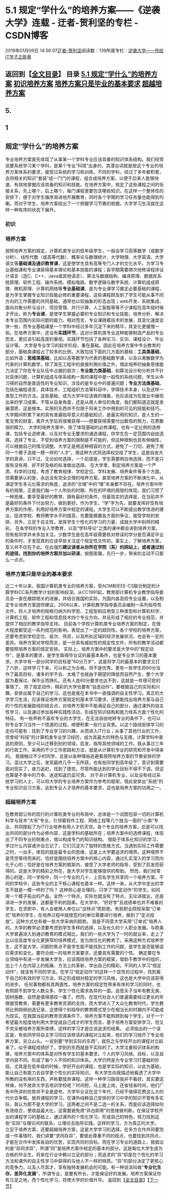
# 5.1 规定“学什么”的培养方案——《逆袭大学》连载 - 迂者-贺利坚的专栏 - CSDN博客

2019年01月09日 14:56:07[迂者-贺利坚](https://me.csdn.net/sxhelijian)阅读数：139所属专栏：[逆袭大学——传给IT学子正能量](https://blog.csdn.net/column/details/32349.html)



返回到【[全文目录](https://blog.csdn.net/sxhelijian/article/details/85908097)】
**目录**
[5.1 规定“学什么”的培养方案](#5.1%C2%A0%E8%A7%84%E5%AE%9A%E2%80%9C%E5%AD%A6%E4%BB%80%E4%B9%88%E2%80%9D%E7%9A%84%E5%9F%B9%E5%85%BB%E6%96%B9%E6%A1%88)
[初识培养方案](#%E5%88%9D%E8%AF%86%E5%9F%B9%E5%85%BB%E6%96%B9%E6%A1%88)
[培养方案只是毕业的基本要求](#%E5%9F%B9%E5%85%BB%E6%96%B9%E6%A1%88%E5%8F%AA%E6%98%AF%E6%AF%95%E4%B8%9A%E7%9A%84%E5%9F%BA%E6%9C%AC%E8%A6%81%E6%B1%82)
[超越培养方案](#%E8%B6%85%E8%B6%8A%E5%9F%B9%E5%85%BB%E6%96%B9%E6%A1%88)
---

## 5.
## 1
## 规定“学什么”的培养方案
专业培养方案首先体现了从事某一个学科专业应该具备的知识体系结构。我们经常说要系统学习某个学科，是某个专业“科班”出身的，其潜台词就是按这个专业的培养方案体系的要求，接受过系统的学习和训练。不同的学科，经过了多年都积累，会将相关的知识“套装”成一门门的课程，组合成培养方案，以便于后来人能够快速、有效地掌握应该具备的知识和技能。在培养方案中，规定了这些课程之间的衔接关系，先上哪个，后上哪个，每门课程里要包含哪些知识。在这样一个整体性的安排下，便于对学生循序渐进地开展教育，同时各个学期的学习任务量也能得到均衡。而对于学生，培养方案给出了一个把握学习节奏的依据，大学学习生活就在这样一种有序的状态下展开。
### 初识
### 培养方案
按照培养方案的规定，计算机类专业的低年级学生，一般会学习高等数学（或数学分析）、线性代数（或高等代数）、概率论与数理统计、大学物理、大学英语、大学语文等**基础课及通识教育课**，这是使学生具有高等专门人才的文化水平，为学习专业基础课和专业课获得基本理论和基本技能的课程；各学期需要顺次地修读程序设计语言（选C、C++、Java或其他语言）、算法与数据结构、编译原理、数据库系统原理、软件工程、操作系统、模拟电路、数字逻辑与数字系统、计算机组成原理、微机原理、计算机网络等**专业基础课**，是为专业课学习奠定必要基础的课程，是为学生掌握专业知识技能必修的重要课程，这些课程顾及到了学生可能从事不同方向的工作需要的共同基础，通常也以较抽象的形态出现；web开发、系统集成、面向对象分析与设计、项目管理、并行计算、人工智能等等不少课程在高年级时候才开出，称为**专业课**，是使学生掌握必要的专业知识和专业技能，培养分析、解决本专业范围内实际问题的能力。相对而言，专业课随着技术的发展，其变化速度会快一些，而专业基础课是一个学科中经过多年沉淀下来的精华，其变化更缓慢一些。在培养方案中，还设有**实践环节**，这对计算机类专业这种能够制造产品的专业而言，更应该引起高度的重视。实践环节包括了各种实习、实训、课程设计、毕业设计等。
大学是专业学习的起步阶段，重在基础，因此在培养方案中专业教育的部分，基础类课程占了较多的比例，大致包括下面的几方面的基础：**工具类基础**，比如外语；**思维类基础**，比如以高等数学为代表的基础数学课，以及以离散数学为代表的计算机数学，除了其在工程中的直接利用价值之外，借此培养的抽象思维能力决定了你在专业队伍中占据的层次；**专业能力类基础**，如算法设计和分析并不针对具体问题，计算机组成与体系结构一类的课程中是一般性的系统问题，学生从中习得的自然是普适性的专业知识，涉及的是专业中的普遍问题；**专业方法类基础**，包括在编程语言、具体技术、工程组织方法等科目中，学得技术本身，以及这样一类型工作的方法。这些基础，成为大学中应该做的储备，也应该成为在就业中展现出来的学习成果。不管从自身角度，还是从用人单位的角度，我们都知道这就是发展潜质，这是根本。实用的东西并不仅限于将来工作中用到的可见的技能和技巧。大学期间积累下来的具有普遍指导意义的基础知识，是最实用的知识，是人生的一笔宝贵的财富，离开大学后将很难获得——想要获得需要付出数倍的努力，花费数倍的精力。
大学的培养方案中，除了体现基础的必修课程，也有一定比例的选修课，包括专业选修课，以及对专业无要求的通选课程，供学生在一定范围内自由选择。选择了专业，不受到培养方案的限制是不可能的，但这种限制也具有伸缩性，可以根据自己的情况调整。大学正是用这种相容的方式，避免了一刀切，避免了用同一个模子造就一模一样的“人才”。用这种方式将选择权交给了学生，这是自由大学的真谛。只不过，无论如何选择，一个前提是，学生需要明白地选择，而不是只按有没有用、好不好及格的标准做出选择。
在大学里，制定培养方案是一个严肃、科学的过程，考虑了教育规律、学校定位、学科发展、培养条件等多个方面。但需要承认的是，永远没有完全合理的培养方案。甚至培养方案的不断演化中，从满足学生多元化需求的角度，追求的“合理”中的“理”本身都不存在。培养方案中所有的局限，正是我们每一个人所处的时期、所在的环境的局限的体现。我们习惯了一种思维，要享受最好的教育，拥有最好的条件，但最现实的选择是，在当前并不是最好的条件下付出努力，做到更好。作为学生，“学”字为先，就要发挥好现有培养方案的作用，利用好培养方案中规定的课程。大学生可以不断提出教学改进的建议，促进学校、教师教学水平的提高，也要能搁置各方面的争议，接受学校的安排，另外，立足于自主性，发挥学生个性化的学习的力量，成就大学中别样的精彩。
在各学校的专业入学教育，以及“学科导论”之类的课中都会讲到培养方案，但有些同学并未多加关注。少数学生是在高年级需要核对修读的学分是否满足毕业的条件时，才发现真的应该早些关注这个规定性文件的。事实上，了解培养方案，意义并不仅在于此。在此强烈**建议读者从你所在学院（系）的网站上，或者通过别的途径，找到你的培养方案并加以研读**，按图索骥，先行一步，带来的主动不只那么一点点。
### 培养方案只是毕业的基本要求
近二十年以来，我国计算机类专业的培养方案，受ACM和IEEE-CS联合制定的计算学科CC系列教学计划的影响较深。从CC1991起，教育部计算机专业教学指导委员会一直在跟踪相关的进展，并结合我国的实际，为国内各高校专业设置，以及制定专业培养方案提供建议。2006以来，计算机教学指导委员会编制一系列指导性文件，将人才培养的规格归纳为科学型、工程型和应用型三种类型和计算机科学、计算机工程、软件工程和信息技术四个专业方向，并且形成了相应的专业规范，并提供了相应的教学指导支持。
目前各个学校计算机类专业培养方案的制定，在很大程度都受这一系列规范的影响，表现出了一定的趋同性。各个学校的培养方案，还要考虑到学校定位、层次、师资，以及所处区域的经济发展状况，也会有一定的差异。培养方案对学校而言，是一份具有威权性的规定性文件，所有的教学活动都要按照培养方案的规定安排。
实际上，培养方案中的要求是大学中的“规定动作”，是基本的要求，是学生取得毕业证的最基本条件，也是专业学习的基本要求。大学中有一部分同学的目标是“60分万岁”，这是将学习的最基本的要求又打了六折，这样学习下来，可以称之为合格，但不是优秀。更有一些学生将60分当作了最高目标，诸多的学不会、太难了也就由于期望的降低而自然产生，整个大学就为着保过、保毕业而挣扎。还有人连60分要求也达不到，这就是一件很可悲的事情了。
除了规定动作，精彩的大学也要有“自选动作”。要根据自己的实际和兴趣，安排出属于自己的学习。这也是我在本书中一直强调的自主性学习。真正的大学学习生活，应该保证培养方案规定的基本学习要求，还要能找出培养方案与自己的个性的发展路线的结合点，对培养方案中不能满足自己的部分，通过课外的自主性学习，以及通过参加各种实践性活动，形成在知识结构和能力体系方面个性化的特征。
有一些声称不喜欢专业的大学生，在无法自由地转专业的条件下，也可以将专业学习当作一个悟道的过程，顺便积累一些行业背景。以这个路线安排学习的走向可能有：找到了专业学习的兴趣，从而进入IT行业；从事了其他行业的工作，但曾经“科班”的计算机类专业学习经历，成为其最大的特色与支撑。计算学科中普适的原则，至少可以迁移到别的领域，启发、指导其他领域的工作。我从事过三年的行政工作，采用的不少工作思路和方法，就是从计算机专业的研究和开发中得来的。
我接触过不少的同学，总是以各种理由逃避着按照培养方案的节奏安排的学习，混过大学之后，发现最终几乎一无所获。也有些同学到高年级了，意识到需要面对现实了，奋力追赶，找到了感觉。尽管所能达到的学业目标不得不下调，但这也算是不幸中的万幸，迷途知返仍显可贵。
对于非计算机专业，以及没有经过系统学习的人士，可以将大学的专业培养方案作为参考的框架，借此安排出“系统”的专业知识自习方案，达到专业人才培养的基本要求，这也是培养方案的功用之一。
### 超越培养方案
在教育部公布的现行的计算机类专业的布局中，总体是一个试图包容一切的计算机科学与技术“大哥”专业，引领着软件工程、网络工程等几个独当一面的“小弟”专业，共同撑起了为IT行业培养有用人才的天空。各个专业的培养方案，总是可以找出共同的部分作为必修内容，这是学科的基础所在；培养方案中的选修课程，体现出了不同专业的侧重点，借以构成专门的知识结构。
借助于体系化知识的学习，学过什么内容或许会忘记了，它们沉淀为了独特的思维方式。当遇到实际工作需要之时，一出手，体现的就是最专业的思维，这是上大学要追求的境界。这种境界不是凭空等待而来的，恰好是围绕培养方案中的核心内容，通过扎实深入的学习而内化于心的；恰好是在培养方案的框架内，接受了大学老师的指导，受到了启发而获得的。这是大学的精彩之所在，是大学对学生能够提供的帮助。
然而，我们经常担心的是，同一学校中，同一个专业的几十、上百名学生共享同一个培养方案，不同的学校中，这些专业的主干核心课程也基本一样。这样一来，从大学中走出的学生不就是一模一样的了吗？
这种担心是合理的。只学了“规定动作”的学生，如同用一个模子拓出的产品，全然一个特点，实际也就没有了特点，无论讲就业，还是讲进一步的发展，这都是不利的因素。在大学中，“好好学”且成绩单也并不难看的学生，在求职中，有人会被用人单位以“没特点”而拒绝。有些职业院校采取“订单式”培养的学生，在培养过程中就按签约的单位需要进行培养，做到了“定点投放”。这种方式也有被一些大学采纳的趋势。
我是不同意大学采用“订单式”培养人的。大学的教学必须要考虑到学生多样的选择，以及长久的个人职业发展。与欧美大学普遍进入到通识教育的模式相比，我们的一些大学为了一时的就业率，走上了比以往高度专业化更狭窄的培养模式，变为岗位化的教育了。采用这种方式培养学生，这不是大学。问题的焦点不是学生能不能找到工作的问题，是学生是否能够适应需求和变化，要符合统一的培养方案要求，还要具有需要的个性。
确定要在专业领域中有进一步发展大学生，应该围绕培养方案的框架，借助于教学中的组织，加上个人在内容上的拓展、方法上的革新，学出自己的精彩。不同的人学习“规定动作”，就该有不同的学法。在学习“规定动作”的这样一个显性的过程中，找到属于自己的有效的学习方法，将之形成相对稳定的学习风格，这也是大学中应该获得的进步。
任何事物都有其两面性，培养方案的规定性带来有序的学习的同时，也有照顾不到学生人数众多、学生个性化需求各异的一面。追思夫子当年有教无类、因材施教，自然是值得感叹一番了。然而，在现代社会人们普遍需要经过更长的年限接受教育，需要有更多教育资源的支持，而大学进入了大众化教育时代，学生教师比例频频创造记录，这使得个别指导的教育模式至少在相当长的时期内不可能成为现实。在我国当前的教育资源条件下，培养方案不能照顾到每个学生，对于一个希望最大程度地利用大学促成自己成才的学生而言，基于培养方案安排学习，但又不完全被培养方案所束缚，这样的学习才是应该追求的结果。
必须指出的一个误区是，有些同学将自主学习同应该修读的课程对立起来，他们的学习抛开了专业培养方案，另立山头。一说到要“学到实际的东西”，就将之与学校开出的课程对立起来了。似乎课程成绩好了，学到的东西就是不实际的了。大学注重知识体系的构建，培养方案中的体系是对所有学生的基本要求，个人的学习风格、目标，以及自学内容不同，形成了每个人不同的知识体系。大学仍然是为专业学习打基础的阶段，尤其是在低年级的时候，学好开出的课程，也是学实际的知识，以此为基础，能让自己有能力去自学更个性化的实际知识。
有大学生向我描述他看透了大学中所教的没有用的东西，声称要放弃课程。这样一种学习路径我并不看好。其实要这样做，何不放弃大学去培训学校呢？时间短，马上能上岗，还省钱省时间，他们广告中所讲的优势并不全是虚夸。大学毕业证在这个年代，已经不值得花费这么大的代价去争取。放弃课程的学习，在课外纯粹自己安排的学习中学的知识不管有多实际，我认为那不是大学的学习。这两者之间不是二选一的关系，而是应该选择如何有效结合，使收益最大化，这需要避免用“非白即黑”的思维做判断。在保证学校开出的课程学习的基础上，通过课外的个性化学习，形成自己的特色，努力找到这些“实际”与理论间的联系，让理论去指导实践。这样的学习，方为真正的大学。
立足于培养方案，还要超越培养方案，这是大学学习的选择。在多方合作共同要完成一件事情时，我们讲要“求同存异”，要彼此尊重不同的观点，也要找到共同点，才能在合作中发挥各自的优势，实现共同的目标。而在学习专业的道路上，我倡议的是“存同求异”，所谓“同”是培养方案中规定的基本的部分，这是每位大学生成为合格的毕业生，将来在行业中赖以立足的部分；而追求的“异”却是在个性化的学习方法和课外的自主性学习中获得的与他人不一样的特质。“异”的部分决定了更核心的竞争力，以及人尽其才，享有独特发展机会的可能。有一种说法叫做“**专业化生存，差异化发展**”，所谓专业，是要有所长，才能保证好的发展。培养方案保证你有立足之地，而个性化学习，将使大学的价值升华。
返回到【[全文目录](https://blog.csdn.net/sxhelijian/article/details/85908097)】【[下一节](https://blog.csdn.net/sxhelijian/article/details/86152679)】


